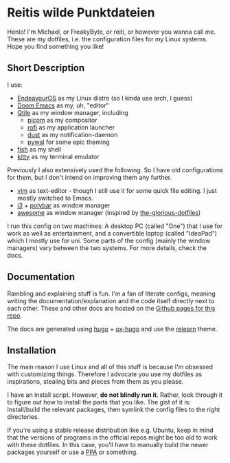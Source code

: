 # Reitis wilde Punktdateien

Henlo! I'm Michael, or FreakyByte, or reiti, or however you wanna call me. These are my dotfiles, i.e. the configuration files for my Linux systems. Hope you find something you like!

## Short Description
I use:
- [EndeavourOS](https://endeavouros.com/) as my Linux distro (so I kinda use arch, I guess)
- [Doom Emacs](https://github.com/doomemacs/doomemacs) as my, uh, "editor"
- [Qtile](https://qtile.org/) as my window manager, including
  - [picom](https://github.com/yshui/picom) as my compositor
  - [rofi](https://github.com/davatorium/rofi) as my application launcher
  - [dust](https://github.com/dunst-project/dunst) as my notification-daemon
  - [pywal](https://github.com/dylanaraps/pywal) for some epic theming
- [fish](https://fishshell.com/) as my shell
- [kitty](https://sw.kovidgoyal.net/kitty/) as my terminal emulator

Previously I also extensively used the following. So I have old configurations for them, but I don't intend on improving them any further.
- [vim](https://www.vim.org/) as text-editor - though I still use it for some quick file editing. I just mostly switched to Emacs.
- [i3](https://i3wm.org/) + [polybar](https://github.com/polybar/polybar) as window manager
- [awesome](https://awesomewm.org/) as window manager (inspired by [the-glorious-dotfiles](https://github.com/eromatiya/the-glorious-dotfiles))

I run this config on two machines: A desktop PC (called "One") that I use for work as well as entertainment, and a convertible laptop (called "IdeaPad") which I mostly use for uni. Some parts of the config (mainly the window managers) vary between the two systems. For more details, check the docs.

## Documentation
Rambling and explaining stuff is fun. I'm a fan of literate configs, meaning writing the documentation/explanation and the code itself directly next to each other. These and other docs are hosted on the [Github pages for this repo](https://freakybyte.github.io/dotfiles/). 

The docs are generated using [hugo](https://gohugo.io/) + [ox-hugo](https://ox-hugo.scripter.co/) and use the [relearn](https://mcshelby.github.io/hugo-theme-relearn/) theme.

## Installation
The main reason I use Linux and all of this stuff is because I'm obsessed with customizing things. Therefore I advocate you use my dotfiles as inspirations, stealing bits and pieces from them as you please.

I have an install script. However, **do not blindly run it**. Rather, look through it to figure out how to install the parts that you like. The gist of it is: Install/build the relevant packages, then symlink the config files to the right directories.

If you're using a stable release distribution like e.g. Ubuntu, keep in mind that the versions of programs in the official repos might be too old to work with these dotfiles. In this case, you'll have to manually build the newer packages yourself or use a [PPA](https://help.ubuntu.com/community/PPA) or something.
